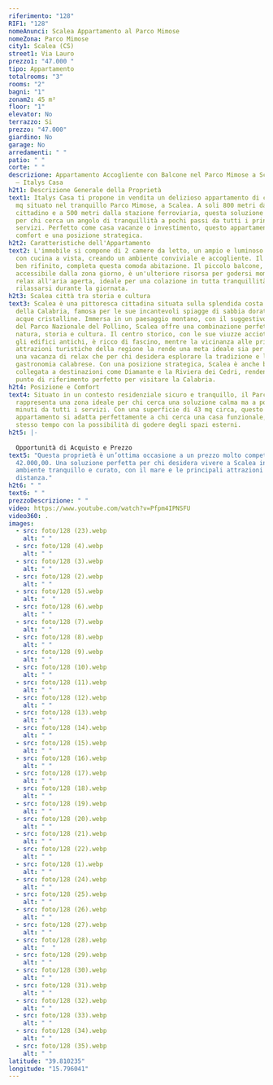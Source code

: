 ```yaml
---
riferimento: "128"
RIF1: "128"
nomeAnunci: Scalea Appartamento al Parco Mimose
nomeZona: Parco Mimose
city1: Scalea (CS)
street1: Via Lauro
prezzo1: "47.000 "
tipo: Appartamento
totalrooms: "3"
rooms: "2"
bagni: "1"
zonam2: 45 m²
floor: "1"
elevator: No
terrazzo: Si
prezzo: "47.000"
giardino: No
garage: No
arredamenti: " "
patio: " "
corte: " "
descrizione: Appartamento Accogliente con Balcone nel Parco Mimose a Scalea (CS)
  – Italys Casa
h2t1: Descrizione Generale della Proprietà
text1: Italys Casa ti propone in vendita un delizioso appartamento di circa 45
  mq situato nel tranquillo Parco Mimose, a Scalea. A soli 800 metri dal centro
  cittadino e a 500 metri dalla stazione ferroviaria, questa soluzione è ideale
  per chi cerca un angolo di tranquillità a pochi passi da tutti i principali
  servizi. Perfetto come casa vacanze o investimento, questo appartamento offre
  comfort e una posizione strategica.
h2t2: Caratteristiche dell'Appartamento
text2: L'immobile si compone di 2 camere da letto, un ampio e luminoso soggiorno
  con cucina a vista, creando un ambiente conviviale e accogliente. Il bagno,
  ben rifinito, completa questa comoda abitazione. Il piccolo balcone,
  accessibile dalla zona giorno, è un'ulteriore risorsa per godersi momenti di
  relax all'aria aperta, ideale per una colazione in tutta tranquillità o per
  rilassarsi durante la giornata.
h2t3: Scalea città tra storia e cultura
text3: Scalea è una pittoresca cittadina situata sulla splendida costa tirrenica
  della Calabria, famosa per le sue incantevoli spiagge di sabbia dorata e le
  acque cristalline. Immersa in un paesaggio montano, con il suggestivo sfondo
  del Parco Nazionale del Pollino, Scalea offre una combinazione perfetta tra
  natura, storia e cultura. Il centro storico, con le sue viuzze acciottolate e
  gli edifici antichi, è ricco di fascino, mentre la vicinanza alle principali
  attrazioni turistiche della regione la rende una meta ideale sia per chi cerca
  una vacanza di relax che per chi desidera esplorare la tradizione e la
  gastronomia calabrese. Con una posizione strategica, Scalea è anche ben
  collegata a destinazioni come Diamante e la Riviera dei Cedri, rendendola un
  punto di riferimento perfetto per visitare la Calabria.
h2t4: Posizione e Comfort
text4: Situato in un contesto residenziale sicuro e tranquillo, il Parco Mimose
  rappresenta una zona ideale per chi cerca una soluzione calma ma a pochi
  minuti da tutti i servizi. Con una superficie di 43 mq circa, questo
  appartamento si adatta perfettamente a chi cerca una casa funzionale, ma allo
  stesso tempo con la possibilità di godere degli spazi esterni.
h2t5: |-
  
  Opportunità di Acquisto e Prezzo
text5: "Questa proprietà è un’ottima occasione a un prezzo molto competitivo: €
  42.000,00. Una soluzione perfetta per chi desidera vivere a Scalea in un
  ambiente tranquillo e curato, con il mare e le principali attrazioni a breve
  distanza."
h2t6: " "
text6: " "
prezzoDescrizione: " "
video: https://www.youtube.com/watch?v=Pfpm4IPNSFU
video360: .
images:
  - src: foto/128 (23).webp
    alt: " "
  - src: foto/128 (4).webp
    alt: " "
  - src: foto/128 (3).webp
    alt: " "
  - src: foto/128 (2).webp
    alt: " "
  - src: foto/128 (5).webp
    alt: "  "
  - src: foto/128 (6).webp
    alt: " "
  - src: foto/128 (7).webp
    alt: " "
  - src: foto/128 (8).webp
    alt: " "
  - src: foto/128 (9).webp
    alt: " "
  - src: foto/128 (10).webp
    alt: " "
  - src: foto/128 (11).webp
    alt: " "
  - src: foto/128 (12).webp
    alt: " "
  - src: foto/128 (13).webp
    alt: " "
  - src: foto/128 (14).webp
    alt: " "
  - src: foto/128 (15).webp
    alt: " "
  - src: foto/128 (16).webp
    alt: " "
  - src: foto/128 (17).webp
    alt: " "
  - src: foto/128 (18).webp
    alt: " "
  - src: foto/128 (19).webp
    alt: " "
  - src: foto/128 (20).webp
    alt: " "
  - src: foto/128 (21).webp
    alt: " "
  - src: foto/128 (22).webp
    alt: " "
  - src: foto/128 (1).webp
    alt: " "
  - src: foto/128 (24).webp
    alt: " "
  - src: foto/128 (25).webp
    alt: " "
  - src: foto/128 (26).webp
    alt: " "
  - src: foto/128 (27).webp
    alt: " "
  - src: foto/128 (28).webp
    alt: "  "
  - src: foto/128 (29).webp
    alt: " "
  - src: foto/128 (30).webp
    alt: " "
  - src: foto/128 (31).webp
    alt: " "
  - src: foto/128 (32).webp
    alt: " "
  - src: foto/128 (33).webp
    alt: " "
  - src: foto/128 (34).webp
    alt: " "
  - src: foto/128 (35).webp
    alt: " "
latitude: "39.810235"
longitude: "15.796041"
---
```

